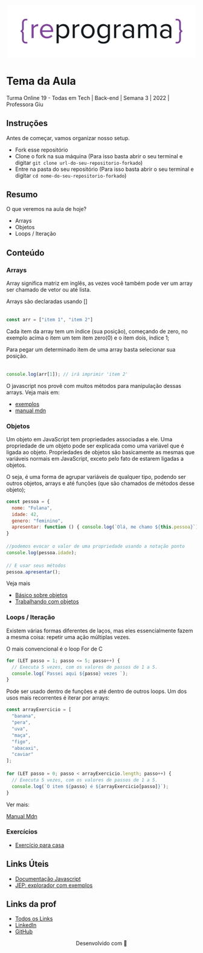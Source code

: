<h1 align="center">
  <img src="assets/reprograma-fundos-claros.png" alt="logo reprograma" width="500">
</h1>

# Tema da Aula

Turma Online 19 - Todas em Tech  | Back-end | Semana 3 | 2022 | Professora Giu

## Instruções

Antes de começar, vamos organizar nosso setup.

* Fork esse repositório
* Clone o fork na sua máquina (Para isso basta abrir o seu terminal e digitar `git clone url-do-seu-repositorio-forkado`)
* Entre na pasta do seu repositório (Para isso basta abrir o seu terminal e digitar `cd nome-do-seu-repositorio-forkado`)

## Resumo

O que veremos na aula de hoje?

* Arrays
* Objetos
* Loops / Iteração

## Conteúdo

### Arrays

Array significa matriz em inglês, as vezes você também pode ver um array ser chamado de vetor ou até lista.

Arrays são declaradas usando []

```js

const arr = ["item 1", "item 2"]

```

Cada item da array tem um índice (sua posição), começando de zero, no exemplo acima o item um tem item zero(0) e o item dois, índice 1;

Para pegar um determinado item de uma array basta selecionar sua posição.

```js

console.log(arr[1]); // irá imprimir 'item 2'

```

O javascript nos provê com muitos métodos para manipulação dessas arrays. Veja mais em:

* [exemplos](https://www.treinaweb.com.br/blog/javascript-metodos-de-arrays-que-voce-precisa-conhecer)
* [manual mdn](https://developer.mozilla.org/en-US/docs/Web/JavaScript/Reference/Global_Objects/Array)

### Objetos

Um objeto em JavaScript tem propriedades associadas a ele. Uma propriedade de um objeto pode ser explicada como uma variável que é ligada ao objeto. Propriedades de objetos são basicamente as mesmas que variáveis normais em JavaScript, exceto pelo fato de estarem ligadas a objetos.

O seja, é uma forma de agrupar variáveis de qualquer tipo, podendo ser outros objetos, arrays e até funções (que são chamados de métodos desse objeto);

```js
const pessoa = {
  nome: "Fulana",
  idade: 42,
  genero: "feminino",
  apresentar: function () { console.log(`Olá, me chamo ${this.pessoa}`)}
}

//podemos evocar o valor de uma propriedade usando a notação ponto
console.log(pessoa.idade);

// E usar seus métodos
pessoa.apresentar();
```

Veja mais

* [Básico sobre objetos](https://developer.mozilla.org/pt-BR/docs/Learn/JavaScript/Objects/Basics)
* [Trabalhando com objetos](https://developer.mozilla.org/pt-BR/docs/Web/JavaScript/Guide/Working_with_Objects)

### Loops / Iteração

Existem várias formas diferentes de laços, mas eles essencialmente fazem a mesma coisa: repetir uma ação múltiplas vezes.

O mais convencional é o loop For de C

```js
for (LET passo = 1; passo <= 5; passo++) {
  // Executa 5 vezes, com os valores de passos de 1 a 5.
  console.log(`Passei aqui ${passo} vezes `);
}
```

Pode ser usado dentro de funções e até dentro de outros loops. Um dos usos mais recorrentes é iterar por arrays:

```js
const arrayExercicio = [
  "banana",
  "pera",
  "uva",
  "maça",
  "figo",
  "abacaxi",
  "caviar"
];

for (LET passo = 0; passo < arrayExercicio.length; passo++) {
  // Executa 5 vezes, com os valores de passos de 1 a 5.
  console.log(`O item ${passo} é ${arrayExercicio[passo]}`);
}
```

Ver mais:

[Manual Mdn](https://developer.mozilla.org/pt-BR/docs/Web/JavaScript/Guide/Loops_and_iteration)

### Exercícios

* [Exercício para casa](/exercicios/para-casa/)

## Links Úteis

* [Documentação Javascript](https://developer.mozilla.org/pt-BR/docs/Web/JavaScript)
* [JEP: explorador com exemplos](https://jep.vercel.app/)

## Links da prof

* [Todos os Links](https://giuzambot.bio.link/)
* [LinkedIn](https://www.linkedin.com/in/giuzambot/)
* [GitHub](https://github.com/giuzambot)

<center>

Desenvolvido com :purple_heart:

</center>
